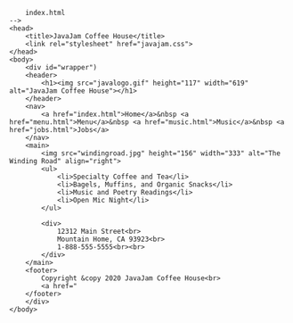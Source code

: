 
		index.html
	-->
	<head>
		<title>JavaJam Coffee House</title>
		<link rel="stylesheet" href="javajam.css">
	</head>
	<body>
		<div id="wrapper")
		<header>
			<h1><img src="javalogo.gif" height="117" width="619" alt="JavaJam Coffee House"></h1>
		</header>
		<nav>
			<a href="index.html">Home</a>&nbsp <a href="menu.html">Menu</a>&nbsp <a href="music.html">Music</a>&nbsp <a href="jobs.html">Jobs</a>
		</nav>
		<main>
			<img src="windingroad.jpg" height="156" width="333" alt="The Winding Road" align="right">
			<ul>
				<li>Specialty Coffee and Tea</li>
				<li>Bagels, Muffins, and Organic Snacks</li>
				<li>Music and Poetry Readings</li>
				<li>Open Mic Night</li>
			</ul>

			<div>
				12312 Main Street<br>
				Mountain Home, CA 93923<br>
				1-888-555-5555<br><br>
			</div>
		</main>
		<footer>
			Copyright &copy 2020 JavaJam Coffee House<br>
			<a href="			
		</footer>
		</div>
	</body>
</html>

